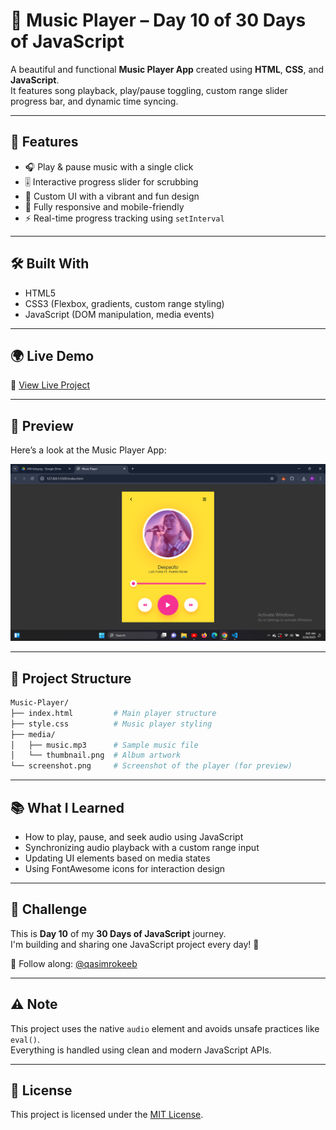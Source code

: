 
# 🎵 Music Player – Day 10 of 30 Days of JavaScript

A beautiful and functional **Music Player App** created using **HTML**, **CSS**, and **JavaScript**.  
It features song playback, play/pause toggling, custom range slider progress bar, and dynamic time syncing.

---

## 🚀 Features

- 🎧 Play & pause music with a single click
- 🎚️ Interactive progress slider for scrubbing
- 🎨 Custom UI with a vibrant and fun design
- 📱 Fully responsive and mobile-friendly
- ⚡ Real-time progress tracking using `setInterval`

---

## 🛠️ Built With

- HTML5
- CSS3 (Flexbox, gradients, custom range styling)
- JavaScript (DOM manipulation, media events)

---

## 🌍 Live Demo

🔗 [View Live Project](https://qasim-rokeeb.github.io/Music-Player)

---

## 📸 Preview

Here’s a look at the Music Player App:

![App Preview](https://raw.githubusercontent.com/Qasim-Rokeeb/Music-Player/main/screenshot.png)

---

## 📂 Project Structure

```bash
Music-Player/
├── index.html         # Main player structure
├── style.css          # Music player styling
├── media/
│   ├── music.mp3      # Sample music file
│   └── thumbnail.png  # Album artwork
└── screenshot.png     # Screenshot of the player (for preview)
```

---

## 📚 What I Learned

- How to play, pause, and seek audio using JavaScript
- Synchronizing audio playback with a custom range input
- Updating UI elements based on media states
- Using FontAwesome icons for interaction design

---

## 📅 Challenge

This is **Day 10** of my **30 Days of JavaScript** journey.  
I'm building and sharing one JavaScript project every day! 🚀

📲 Follow along: [@qasimrokeeb](https://x.com/qasimrokeeb)

---

## ⚠️ Note

This project uses the native `audio` element and avoids unsafe practices like `eval()`.  
Everything is handled using clean and modern JavaScript APIs.

---

## 📜 License

This project is licensed under the [MIT License](LICENSE).
````


